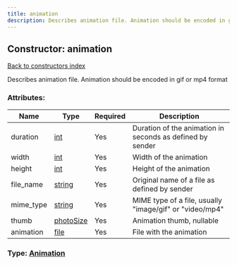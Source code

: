 ```yaml
---
title: animation
description: Describes animation file. Animation should be encoded in gif or mp4 format
---
```

## Constructor: animation  
[Back to constructors index](index.md)



Describes animation file. Animation should be encoded in gif or mp4 format

### Attributes:

| Name     |    Type       | Required | Description |
|----------|---------------|----------|-------------|
|duration|[int](../types/int.md) | Yes|Duration of the animation in seconds as defined by sender|
|width|[int](../types/int.md) | Yes|Width of the animation|
|height|[int](../types/int.md) | Yes|Height of the animation|
|file\_name|[string](../types/string.md) | Yes|Original name of a file as defined by sender|
|mime\_type|[string](../types/string.md) | Yes|MIME type of a file, usually "image/gif" or "video/mp4"|
|thumb|[photoSize](../constructors/photoSize.md) | Yes|Animation thumb, nullable|
|animation|[file](../constructors/file.md) | Yes|File with the animation|



### Type: [Animation](../types/Animation.md)


